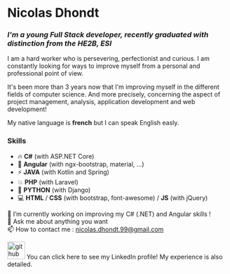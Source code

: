 # **Nicolas Dhondt**

### *I'm a young Full Stack developer, recently graduated with distinction from the HE2B, ESI*

I am a hard worker who is persevering, perfectionist and curious. I am constantly looking for ways to improve myself from a personal and professional point of view.  

It's been more than 3 years now that I'm improving myself in the different fields of computer science. And more precisely, concerning the aspect of project management, analysis, application development and web development!  

My native language is **french** but I can speak English easly.  

### Skills

* 🔥 **C#** (with ASP.NET Core)
* 🌟 **Angular** (with ngx-bootstrap, material, ...)
* ⚡ **JAVA** (with Kotlin and Spring)
* 💥 **PHP** (with Laravel)
* 🐍 **PYTHON** (with Django)
* 💻 **HTML** / **CSS** (with bootstrap, font-awesome) / **JS** (with jQuery)

🔭 I’m currently working on improving my C# (.NET) and Angular skills !    
💬 Ask me about anything you want  
📫 How to contact me : nicolas.dhondt.99@gmail.com  

  
[<img src='https://cdn.jsdelivr.net/npm/simple-icons@3.0.1/icons/linkedin.svg' alt='github' height='40'>](linkedin.com/in/dhondtnicolas)
You can click here to see my LinkedIn profile! My experience is also detailed.

